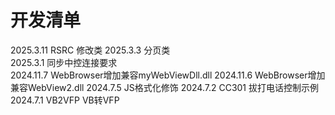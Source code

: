 # 开发清单
 
2025.3.11 RSRC 修改类
2025.3.3 分页类  
2025.3.1 同步中控连接要求  
2024.11.7 WebBrowser增加兼容myWebViewDll.dll
2024.11.6 WebBrowser增加兼容WebView2.dll
2024.7.5 JS格式化修饰 
2024.7.2 CC301 拔打电话控制示例 
2024.7.1 VB2VFP VB转VFP 

